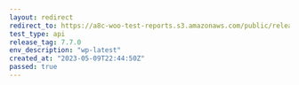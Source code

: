 ```yaml
---
layout: redirect
redirect_to: https://a8c-woo-test-reports.s3.amazonaws.com/public/release/7.7.0/wp-latest/api/index.html
test_type: api
release_tag: 7.7.0
env_description: "wp-latest"
created_at: "2023-05-09T22:44:50Z"
passed: true
---
```

